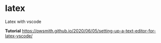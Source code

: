 # latex
Latex with vscode

**Tutorial**
https://pwsmith.github.io/2020/06/05/setting-up-a-text-editor-for-latex-vscode/
